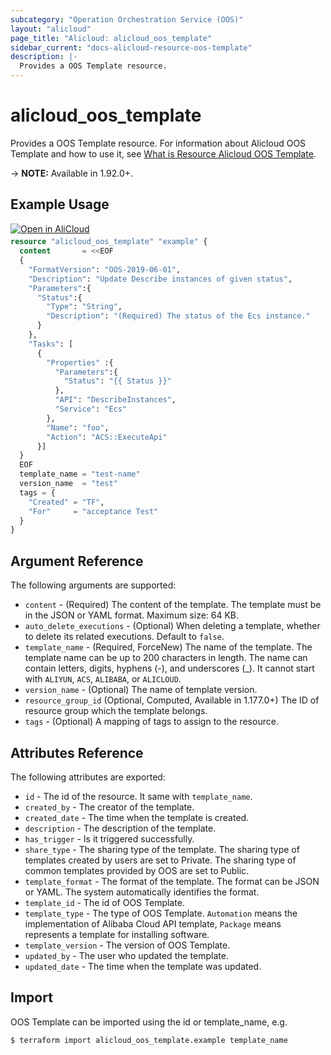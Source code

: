 ```yaml
---
subcategory: "Operation Orchestration Service (OOS)"
layout: "alicloud"
page_title: "Alicloud: alicloud_oos_template"
sidebar_current: "docs-alicloud-resource-oos-template"
description: |-
  Provides a OOS Template resource.
---
```


# alicloud\_oos\_template

Provides a OOS Template resource. For information about Alicloud OOS Template and how to use it, see [What is Resource Alicloud OOS Template](https://www.alibabacloud.com/help/doc-detail/120761.htm).

-> **NOTE:** Available in 1.92.0+.

## Example Usage

<div style="display: block;margin-bottom: 40px;"><div class="oics-button" style="float: right;position: absolute;margin-bottom: 10px;">
  <a href="https://api.aliyun.com/terraform?resource=alicloud_oos_template&exampleId=5605dece-2584-b4a8-f9e6-084dee4d406d16eee5fe&activeTab=example&spm=docs.r.oos_template.0.5605dece25&intl_lang=EN_US" target="_blank">
    <img alt="Open in AliCloud" src="https://img.alicdn.com/imgextra/i1/O1CN01hjjqXv1uYUlY56FyX_!!6000000006049-55-tps-254-36.svg" style="max-height: 44px; max-width: 100%;">
  </a>
</div></div>

```terraform
resource "alicloud_oos_template" "example" {
  content       = <<EOF
  {
    "FormatVersion": "OOS-2019-06-01",
    "Description": "Update Describe instances of given status",
    "Parameters":{
      "Status":{
        "Type": "String",
        "Description": "(Required) The status of the Ecs instance."
      }
    },
    "Tasks": [
      {
        "Properties" :{
          "Parameters":{
            "Status": "{{ Status }}"
          },
          "API": "DescribeInstances",
          "Service": "Ecs"
        },
        "Name": "foo",
        "Action": "ACS::ExecuteApi"
      }]
  }
  EOF
  template_name = "test-name"
  version_name  = "test"
  tags = {
    "Created" = "TF",
    "For"     = "acceptance Test"
  }
}

```

## Argument Reference

The following arguments are supported:

* `content` - (Required) The content of the template. The template must be in the JSON or YAML format. Maximum size: 64 KB. 
* `auto_delete_executions` - (Optional) When deleting a template, whether to delete its related executions. Default to `false`.
* `template_name` - (Required, ForceNew) The name of the template. The template name can be up to 200 characters in length. The name can contain letters, digits, hyphens (-), and underscores (_). It cannot start with `ALIYUN`, `ACS`, `ALIBABA`, or `ALICLOUD`.
* `version_name` - (Optional) The name of template version.
* `resource_group_id` (Optional, Computed, Available in 1.177.0+) The ID of resource group which the template belongs.  
* `tags` - (Optional) A mapping of tags to assign to the resource.

## Attributes Reference

The following attributes are exported:

* `id` - The id of the resource. It same with `template_name`.
* `created_by` - The creator of the template.
* `created_date` - The time when the template is created.
* `description` - The description of the template.
* `has_trigger` - Is it triggered successfully.
* `share_type` - The sharing type of the template. The sharing type of templates created by users are set to Private. The sharing type of common templates provided by OOS are set to Public.
* `template_format` - The format of the template. The format can be JSON or YAML. The system automatically identifies the format.
* `template_id` - The id of OOS Template.
* `template_type` - The type of OOS Template. `Automation` means the implementation of Alibaba Cloud API template, `Package` means represents a template for installing software.
* `template_version` - The version of OOS Template.
* `updated_by` - The user who updated the template.
* `updated_date` - The time when the template was updated.

## Import

OOS Template can be imported using the id or template_name, e.g.

```shell
$ terraform import alicloud_oos_template.example template_name
```
